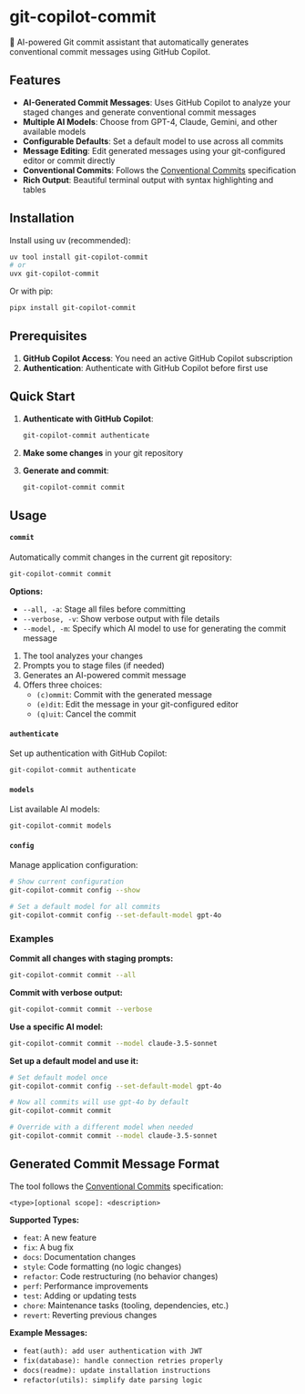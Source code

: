# git-copilot-commit

🤖 AI-powered Git commit assistant that automatically generates conventional commit messages using
GitHub Copilot.

## Features

- **AI-Generated Commit Messages**: Uses GitHub Copilot to analyze your staged changes and generate
  conventional commit messages
- **Multiple AI Models**: Choose from GPT-4, Claude, Gemini, and other available models
- **Configurable Defaults**: Set a default model to use across all commits
- **Message Editing**: Edit generated messages using your git-configured editor or commit directly
- **Conventional Commits**: Follows the [Conventional Commits](https://www.conventionalcommits.org/)
  specification
- **Rich Output**: Beautiful terminal output with syntax highlighting and tables

## Installation

Install using uv (recommended):

```bash
uv tool install git-copilot-commit
# or
uvx git-copilot-commit
```

Or with pip:

```bash
pipx install git-copilot-commit
```

## Prerequisites

1. **GitHub Copilot Access**: You need an active GitHub Copilot subscription
2. **Authentication**: Authenticate with GitHub Copilot before first use

## Quick Start

1. **Authenticate with GitHub Copilot**:

   ```bash
   git-copilot-commit authenticate
   ```

2. **Make some changes** in your git repository

3. **Generate and commit**:

   ```bash
   git-copilot-commit commit
   ```

## Usage

#### `commit`

Automatically commit changes in the current git repository:

```bash
git-copilot-commit commit
```

**Options:**

- `--all, -a`: Stage all files before committing
- `--verbose, -v`: Show verbose output with file details
- `--model, -m`: Specify which AI model to use for generating the commit message

1. The tool analyzes your changes
2. Prompts you to stage files (if needed)
3. Generates an AI-powered commit message
4. Offers three choices:
   - `(c)ommit`: Commit with the generated message
   - `(e)dit`: Edit the message in your git-configured editor
   - `(q)uit`: Cancel the commit

#### `authenticate`

Set up authentication with GitHub Copilot:

```bash
git-copilot-commit authenticate
```

#### `models`

List available AI models:

```bash
git-copilot-commit models
```

#### `config`

Manage application configuration:

```bash
# Show current configuration
git-copilot-commit config --show

# Set a default model for all commits
git-copilot-commit config --set-default-model gpt-4o
```

### Examples

**Commit all changes with staging prompts:**

```bash
git-copilot-commit commit --all
```

**Commit with verbose output:**

```bash
git-copilot-commit commit --verbose
```

**Use a specific AI model:**

```bash
git-copilot-commit commit --model claude-3.5-sonnet
```

**Set up a default model and use it:**

```bash
# Set default model once
git-copilot-commit config --set-default-model gpt-4o

# Now all commits will use gpt-4o by default
git-copilot-commit commit

# Override with a different model when needed
git-copilot-commit commit --model claude-3.5-sonnet
```

## Generated Commit Message Format

The tool follows the [Conventional Commits](https://www.conventionalcommits.org/) specification:

```
<type>[optional scope]: <description>
```

**Supported Types:**

- `feat`: A new feature
- `fix`: A bug fix
- `docs`: Documentation changes
- `style`: Code formatting (no logic changes)
- `refactor`: Code restructuring (no behavior changes)
- `perf`: Performance improvements
- `test`: Adding or updating tests
- `chore`: Maintenance tasks (tooling, dependencies, etc.)
- `revert`: Reverting previous changes

**Example Messages:**

- `feat(auth): add user authentication with JWT`
- `fix(database): handle connection retries properly`
- `docs(readme): update installation instructions`
- `refactor(utils): simplify date parsing logic`
